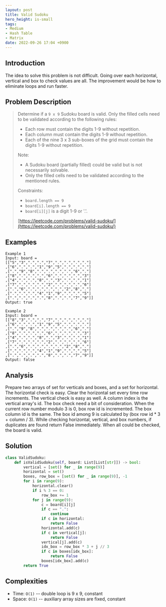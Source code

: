 ```yaml
---
layout: post
title: Valid Sudoku
hero_height: is-small
tags:
- Medium
- Hash Table
- Matrix
date: 2022-09-26 17:04 +0900
---
```

## Introduction
The idea to solve this problem is not difficult.
Going over each horizontal, vertical and box to check values are all.
The improvement would be how to eliminate loops and run faster.

## Problem Description
> Determine if a `9 x 9` Sudoku board is valid.
> Only the filled cells need to be validated according to the following rules:
> - Each row must contain the digits 1-9 without repetition.
> - Each column must contain the digits 1-9 without repetition.
> - Each of the nine 3 x 3 sub-boxes of the grid must contain the digits 1-9 without repetition.
>
> Note:
> - A Sudoku board (partially filled) could be valid but is not necessarily solvable.
> - Only the filled cells need to be validated according to the mentioned rules.
>
> Constraints:
> - `board.length == 9`
> - `board[i].length == 9`
> - `board[i][j]` is a digit 1-9 or '.'.
>
> [https://leetcode.com/problems/valid-sudoku/](https://leetcode.com/problems/valid-sudoku/)

## Examples
```
Example 1
Input: board = 
[["5","3",".",".","7",".",".",".","."]
,["6",".",".","1","9","5",".",".","."]
,[".","9","8",".",".",".",".","6","."]
,["8",".",".",".","6",".",".",".","3"]
,["4",".",".","8",".","3",".",".","1"]
,["7",".",".",".","2",".",".",".","6"]
,[".","6",".",".",".",".","2","8","."]
,[".",".",".","4","1","9",".",".","5"]
,[".",".",".",".","8",".",".","7","9"]]
Output: true
```

```
Example 2
Input: board = 
[["8","3",".",".","7",".",".",".","."]
,["6",".",".","1","9","5",".",".","."]
,[".","9","8",".",".",".",".","6","."]
,["8",".",".",".","6",".",".",".","3"]
,["4",".",".","8",".","3",".",".","1"]
,["7",".",".",".","2",".",".",".","6"]
,[".","6",".",".",".",".","2","8","."]
,[".",".",".","4","1","9",".",".","5"]
,[".",".",".",".","8",".",".","7","9"]]
Output: false
```

## Analysis
Prepare two arrays of set for verticals and boxes, and a set for horizontal.
The horizontal check is easy. Clear the horizontal set every time row increments.
The vertical check is easy as well.
A column index is the vertical array's id.
The box check need a bit of consideration.
When the current row number modulo 3 is 0, box row id is incremented.
The box column id is the same.
The box id among 9 is calculated by (box row id * 3 + column / 3).
While checking horizontal, vertical, and box numbers,
if duplicates are found return False immediately.
When all could be checked, the board is valid.

## Solution
```python
class ValidSudoku:
    def isValidSudoku(self, board: List[List[str]]) -> bool:
        vertical = [set() for _ in range(9)]
        horizontal = set()
        boxes, row_box = [set() for _ in range(9)], -1
        for i in range(9):
            horizontal.clear()
            if i % 3 == 0:
                row_box += 1
            for j in range(9):
                c = board[i][j]
                if c == ".":
                    continue
                if c in horizontal:
                    return False
                horizontal.add(c)
                if c in vertical[j]:
                    return False
                vertical[j].add(c)
                idx_box = row_box * 3 + j // 3
                if c in boxes[idx_box]:
                    return False
                boxes[idx_box].add(c)
        return True
```

## Complexities
- Time: `O(1)` -- double loop is 9 x 9, constant
- Space: `O(1)` -- auxiliary array sizes are fixed, constant
